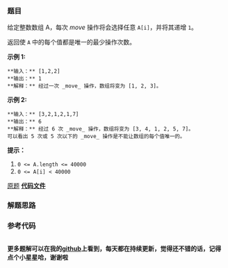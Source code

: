 ### 题目
给定整数数组 A，每次 _move_ 操作将会选择任意 `A[i]`，并将其递增 `1`。

返回使 `A` 中的每个值都是唯一的最少操作次数。

**示例 1:**

    
    
    **输入：** [1,2,2]
    **输出：** 1
    **解释：** 经过一次 _move_ 操作，数组将变为 [1, 2, 3]。

**示例 2:**

    
    
    **输入：** [3,2,1,2,1,7]
    **输出：** 6
    **解释：** 经过 6 次 _move_ 操作，数组将变为 [3, 4, 1, 2, 5, 7]。
    可以看出 5 次或 5 次以下的 _move_ 操作是不能让数组的每个值唯一的。
    

**提示：**

  1. `0 <= A.length <= 40000`
  2. `0 <= A[i] < 40000`

[原题](https://leetcode-cn.com/problems/minimum-increment-to-make-array-unique/)    **[代码文件]()**


### 解题思路




### 参考代码

```go


```




**更多题解可以在我的[github](https://github.com/LZH139/leetcode_Go)上看到，每天都在持续更新，觉得还不错的话，记得点个小星星哈，谢谢啦**
